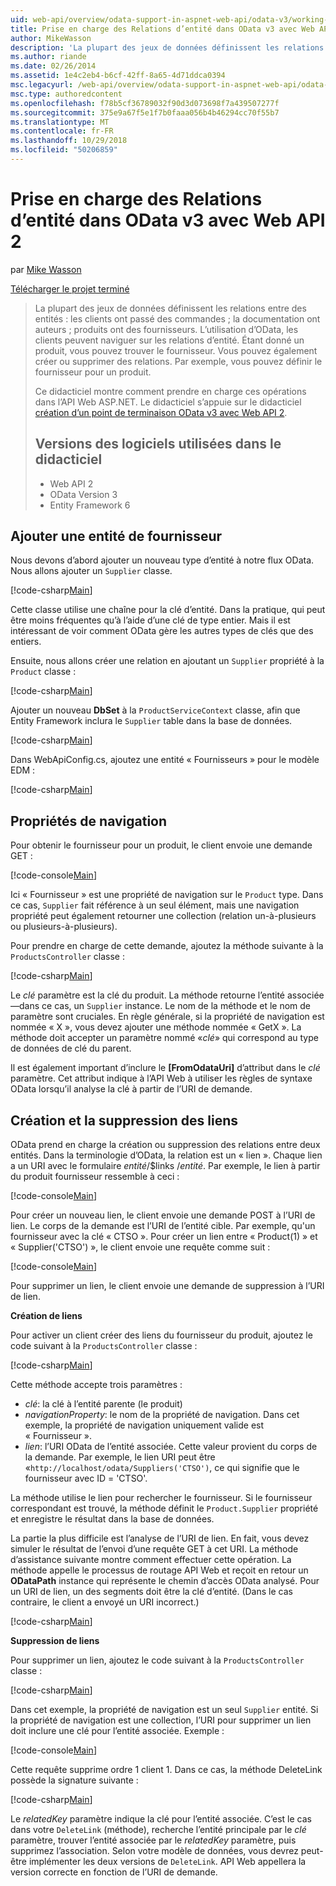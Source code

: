 ```yaml
---
uid: web-api/overview/odata-support-in-aspnet-web-api/odata-v3/working-with-entity-relations
title: Prise en charge des Relations d’entité dans OData v3 avec Web API 2 | Microsoft Docs
author: MikeWasson
description: 'La plupart des jeux de données définissent les relations entre des entités : les clients ont passé des commandes ; la documentation ont auteurs ; produits ont des fournisseurs. L’utilisation d’OData, les clients peuvent les parcourir...'
ms.author: riande
ms.date: 02/26/2014
ms.assetid: 1e4c2eb4-b6cf-42ff-8a65-4d71ddca0394
msc.legacyurl: /web-api/overview/odata-support-in-aspnet-web-api/odata-v3/working-with-entity-relations
msc.type: authoredcontent
ms.openlocfilehash: f78b5cf36789032f90d3d073698f7a439507277f
ms.sourcegitcommit: 375e9a67f5e1f7b0faaa056b4b46294cc70f55b7
ms.translationtype: MT
ms.contentlocale: fr-FR
ms.lasthandoff: 10/29/2018
ms.locfileid: "50206859"
---
```

<a name="supporting-entity-relations-in-odata-v3-with-web-api-2"></a>Prise en charge des Relations d’entité dans OData v3 avec Web API 2
====================
par [Mike Wasson](https://github.com/MikeWasson)

[Télécharger le projet terminé](http://code.msdn.microsoft.com/ASPNET-Web-API-OData-cecdb524)

> La plupart des jeux de données définissent les relations entre des entités : les clients ont passé des commandes ; la documentation ont auteurs ; produits ont des fournisseurs. L’utilisation d’OData, les clients peuvent naviguer sur les relations d’entité. Étant donné un produit, vous pouvez trouver le fournisseur. Vous pouvez également créer ou supprimer des relations. Par exemple, vous pouvez définir le fournisseur pour un produit.
> 
> Ce didacticiel montre comment prendre en charge ces opérations dans l’API Web ASP.NET. Le didacticiel s’appuie sur le didacticiel [création d’un point de terminaison OData v3 avec Web API 2](creating-an-odata-endpoint.md).
> 
> ## <a name="software-versions-used-in-the-tutorial"></a>Versions des logiciels utilisées dans le didacticiel
> 
> 
> - Web API 2
> - OData Version 3
> - Entity Framework 6


## <a name="add-a-supplier-entity"></a>Ajouter une entité de fournisseur

Nous devons d’abord ajouter un nouveau type d’entité à notre flux OData. Nous allons ajouter un `Supplier` classe.

[!code-csharp[Main](working-with-entity-relations/samples/sample1.cs)]

Cette classe utilise une chaîne pour la clé d’entité. Dans la pratique, qui peut être moins fréquentes qu’à l’aide d’une clé de type entier. Mais il est intéressant de voir comment OData gère les autres types de clés que des entiers.

Ensuite, nous allons créer une relation en ajoutant un `Supplier` propriété à la `Product` classe :

[!code-csharp[Main](working-with-entity-relations/samples/sample2.cs)]

Ajouter un nouveau **DbSet** à la `ProductServiceContext` classe, afin que Entity Framework inclura le `Supplier` table dans la base de données.

[!code-csharp[Main](working-with-entity-relations/samples/sample3.cs?highlight=9)]

Dans WebApiConfig.cs, ajoutez une entité « Fournisseurs » pour le modèle EDM :

[!code-csharp[Main](working-with-entity-relations/samples/sample4.cs?highlight=4)]

## <a name="navigation-properties"></a>Propriétés de navigation

Pour obtenir le fournisseur pour un produit, le client envoie une demande GET :

[!code-console[Main](working-with-entity-relations/samples/sample5.cmd)]

Ici « Fournisseur » est une propriété de navigation sur le `Product` type. Dans ce cas, `Supplier` fait référence à un seul élément, mais une navigation propriété peut également retourner une collection (relation un-à-plusieurs ou plusieurs-à-plusieurs).

Pour prendre en charge de cette demande, ajoutez la méthode suivante à la `ProductsController` classe :

[!code-csharp[Main](working-with-entity-relations/samples/sample6.cs)]

Le *clé* paramètre est la clé du produit. La méthode retourne l’entité associée&#8212;dans ce cas, un `Supplier` instance. Le nom de la méthode et le nom de paramètre sont cruciales. En règle générale, si la propriété de navigation est nommée « X », vous devez ajouter une méthode nommée « GetX ». La méthode doit accepter un paramètre nommé «*clé*» qui correspond au type de données de clé du parent.

Il est également important d’inclure le **[FromOdataUri]** d’attribut dans le *clé* paramètre. Cet attribut indique à l’API Web à utiliser les règles de syntaxe OData lorsqu’il analyse la clé à partir de l’URI de demande.

## <a name="creating-and-deleting-links"></a>Création et la suppression des liens

OData prend en charge la création ou suppression des relations entre deux entités. Dans la terminologie d’OData, la relation est un « lien ». Chaque lien a un URI avec le formulaire *entité*/$links /*entité*. Par exemple, le lien à partir du produit fournisseur ressemble à ceci :

[!code-console[Main](working-with-entity-relations/samples/sample7.cmd)]

Pour créer un nouveau lien, le client envoie une demande POST à l’URI de lien. Le corps de la demande est l’URI de l’entité cible. Par exemple, qu'un fournisseur avec la clé « CTSO ». Pour créer un lien entre « Product(1) » et « Supplier('CTSO') », le client envoie une requête comme suit :

[!code-console[Main](working-with-entity-relations/samples/sample8.cmd)]

Pour supprimer un lien, le client envoie une demande de suppression à l’URI de lien.

**Création de liens**

Pour activer un client créer des liens du fournisseur du produit, ajoutez le code suivant à la `ProductsController` classe :

[!code-csharp[Main](working-with-entity-relations/samples/sample9.cs)]

Cette méthode accepte trois paramètres :

- *clé*: la clé à l’entité parente (le produit)
- *navigationProperty*: le nom de la propriété de navigation. Dans cet exemple, la propriété de navigation uniquement valide est « Fournisseur ».
- *lien*: l’URI OData de l’entité associée. Cette valeur provient du corps de la demande. Par exemple, le lien URI peut être «`http://localhost/odata/Suppliers('CTSO')`, ce qui signifie que le fournisseur avec ID = 'CTSO'.

La méthode utilise le lien pour rechercher le fournisseur. Si le fournisseur correspondant est trouvé, la méthode définit le `Product.Supplier` propriété et enregistre le résultat dans la base de données.

La partie la plus difficile est l’analyse de l’URI de lien. En fait, vous devez simuler le résultat de l’envoi d’une requête GET à cet URI. La méthode d’assistance suivante montre comment effectuer cette opération. La méthode appelle le processus de routage API Web et reçoit en retour un **ODataPath** instance qui représente le chemin d’accès OData analysé. Pour un URI de lien, un des segments doit être la clé d’entité. (Dans le cas contraire, le client a envoyé un URI incorrect.)

[!code-csharp[Main](working-with-entity-relations/samples/sample10.cs)]

**Suppression de liens**

Pour supprimer un lien, ajoutez le code suivant à la `ProductsController` classe :

[!code-csharp[Main](working-with-entity-relations/samples/sample11.cs)]

Dans cet exemple, la propriété de navigation est un seul `Supplier` entité. Si la propriété de navigation est une collection, l’URI pour supprimer un lien doit inclure une clé pour l’entité associée. Exemple :

[!code-console[Main](working-with-entity-relations/samples/sample12.cmd)]

Cette requête supprime ordre 1 client 1. Dans ce cas, la méthode DeleteLink possède la signature suivante :

[!code-csharp[Main](working-with-entity-relations/samples/sample13.cs)]

Le *relatedKey* paramètre indique la clé pour l’entité associée. C’est le cas dans votre `DeleteLink` (méthode), recherche l’entité principale par le *clé* paramètre, trouver l’entité associée par le *relatedKey* paramètre, puis supprimez l’association. Selon votre modèle de données, vous devrez peut-être implémenter les deux versions de `DeleteLink`. API Web appellera la version correcte en fonction de l’URI de demande.
